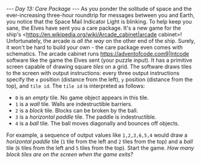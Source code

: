 *--- Day 13: Care Package ---*
As you ponder the solitude of space and the ever-increasing three-hour roundtrip for messages between you and Earth, you notice that the Space Mail Indicator Light is blinking.  To help keep you sane, the Elves have sent you a care package.
It's a new game for the ship's <https://en.wikipedia.org/wiki/Arcade_cabinet|arcade cabinet>! Unfortunately, the arcade is *all the way* on the other end of the ship. Surely, it won't be hard to build your own - the care package even comes with schematics.
The arcade cabinet runs <https://adventofcode.com9|Intcode> software like the game the Elves sent (your puzzle input). It has a primitive screen capable of drawing square *tiles* on a grid.  The software draws tiles to the screen with output instructions: every three output instructions specify the `x` position (distance from the left), `y` position (distance from the top), and `tile id`. The `tile id` is interpreted as follows:

- `0` is an *empty* tile.  No game object appears in this tile.
- `1` is a *wall* tile.  Walls are indestructible barriers.
- `2` is a *block* tile.  Blocks can be broken by the ball.
- `3` is a *horizontal paddle* tile.  The paddle is indestructible.
- `4` is a *ball* tile.  The ball moves diagonally and bounces off objects.

For example, a sequence of output values like `1,2,3,6,5,4` would draw a *horizontal paddle* tile (`1` tile from the left and `2` tiles from the top) and a *ball* tile (`6` tiles from the left and `5` tiles from the top).
Start the game. *How many block tiles are on the screen when the game exits?*

